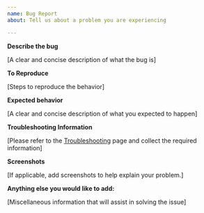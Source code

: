 ```yaml
---
name: Bug Report
about: Tell us about a problem you are experiencing

---
```


**Describe the bug**

[A clear and concise description of what the bug is]

**To Reproduce**

[Steps to reproduce the behavior]

**Expected behavior**

[A clear and concise description of what you expected to happen]

**Troubleshooting Information**

[Please refer to the [Troubleshooting](../../docs/troubleshooting.md) page and collect the required information]

**Screenshots**

[If applicable, add screenshots to help explain your problem.]

**Anything else you would like to add:**

[Miscellaneous information that will assist in solving the issue]